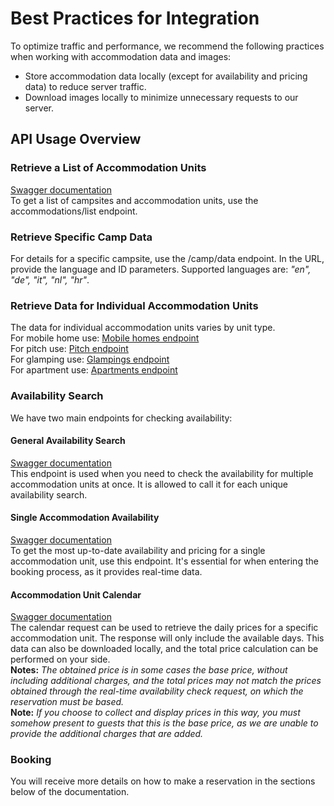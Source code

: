 # Best Practices for Integration
To optimize traffic and performance, we recommend the following practices when working with accommodation data and images:

- Store accommodation data locally (except for availability and pricing data) to reduce server traffic.
- Download images locally to minimize unnecessary requests to our server.

## API Usage Overview
### Retrieve a List of Accommodation Units
[Swagger documentation](https://propertyhub.gaveia.com/partner-api/index.html#/default/get_accommodations_list)<br>
To get a list of campsites and accommodation units, use the accommodations/list endpoint.

### Retrieve Specific Camp Data
For details for a specific campsite, use the /camp/data endpoint. In the URL, provide the language and ID parameters. Supported languages are: _"en", "de", "it", "nl", "hr"_.

### Retrieve Data for Individual Accommodation Units
The data for individual accommodation units varies by unit type.<br>
For mobile home use: [Mobile homes endpoint](https://propertyhub.gaveia.com/partner-api/index.html#/default/post_accommodation_mobile_home)<br>
For pitch use: [Pitch endpoint](https://propertyhub.gaveia.com/partner-api/index.html#/default/post_accommodation_pitch)<br>
For glamping use: [Glampings endpoint](https://propertyhub.gaveia.com/partner-api/index.html#/default/post_accommodation_glamping)<br>
For apartment use: [Apartments endpoint](https://propertyhub.gaveia.com/partner-api/index.html#/default/post_accommodation_apartment)<br>


### Availability Search
We have two main endpoints for checking availability:

#### General Availability Search
[Swagger documentation](https://propertyhub.gaveia.com/partner-api/index.html#/default/post_accommodations_search)<br>
This endpoint is used when you need to check the availability for multiple accommodation units at once. It is allowed to call it for each unique availability search.

#### Single Accommodation Availability
[Swagger documentation](https://propertyhub.gaveia.com/partner-api/index.html#/default/post_accommodation_availability)<br>
To get the most up-to-date availability and pricing for a single accommodation unit, use this endpoint. It's essential for when entering the booking process, as it provides real-time data.

#### Accommodation Unit Calendar
[Swagger documentation](https://propertyhub.gaveia.com/partner-api/index.html#/default/post_accommodation_get_calendar)<br>
The calendar request can be used to retrieve the daily prices for a specific accommodation unit. The response will only include the available days. This data can also be downloaded locally, and the total price calculation can be performed on your side.<br>
**Notes:** _The obtained price is in some cases the base price, without including additional charges, and the total prices may not match the prices obtained through the real-time availability check request, on which the reservation must be based._<br>
**Note:** _If you choose to collect and display prices in this way, you must somehow present to guests that this is the base price, as we are unable to provide the additional charges that are added._

### Booking
You will receive more details on how to make a reservation in the sections below of the documentation.


